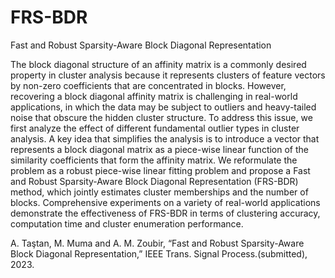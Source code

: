 # FRS-BDR
Fast and Robust Sparsity-Aware Block Diagonal Representation

The block diagonal structure of an affinity matrix is a commonly desired property in cluster analysis because it represents clusters of feature vectors by non-zero coefficients that are concentrated in blocks. However, recovering a block diagonal affinity matrix is challenging in real-world applications, in which the data may be subject to outliers and heavy-tailed noise that obscure the hidden cluster structure. To address this issue, we first analyze the effect of different fundamental outlier types in cluster analysis. A key idea that simplifies the analysis is to introduce a vector that represents a block diagonal matrix as a piece-wise linear function of the similarity coefficients that form the affinity matrix. We reformulate the problem as a robust piece-wise linear fitting problem and propose a Fast and Robust Sparsity-Aware Block Diagonal Representation (FRS-BDR) method, which jointly estimates cluster memberships and the number of blocks. Comprehensive experiments on a variety of real-world applications demonstrate the effectiveness of FRS-BDR in terms of clustering accuracy, computation time and cluster enumeration performance.

A. Taştan, M. Muma and A. M. Zoubir, “Fast and Robust Sparsity-Aware Block Diagonal Representation,” IEEE Trans. Signal Process.(submitted), 2023.


